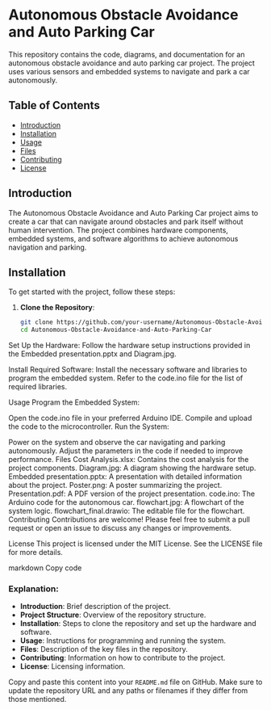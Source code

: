 
# Autonomous Obstacle Avoidance and Auto Parking Car

This repository contains the code, diagrams, and documentation for an autonomous obstacle avoidance and auto parking car project. The project uses various sensors and embedded systems to navigate and park a car autonomously.

## Table of Contents

- [Introduction](#introduction)
- [Installation](#installation)
- [Usage](#usage)
- [Files](#files)
- [Contributing](#contributing)
- [License](#license)

## Introduction

The Autonomous Obstacle Avoidance and Auto Parking Car project aims to create a car that can navigate around obstacles and park itself without human intervention. The project combines hardware components, embedded systems, and software algorithms to achieve autonomous navigation and parking.


## Installation

To get started with the project, follow these steps:

1. **Clone the Repository**:
   ```bash
   git clone https://github.com/your-username/Autonomous-Obstacle-Avoidance-and-Auto-Parking-Car.git
   cd Autonomous-Obstacle-Avoidance-and-Auto-Parking-Car
Set Up the Hardware: Follow the hardware setup instructions provided in the Embedded presentation.pptx and Diagram.jpg.

Install Required Software: Install the necessary software and libraries to program the embedded system. Refer to the code.ino file for the list of required libraries.

Usage
Program the Embedded System:

Open the code.ino file in your preferred Arduino IDE.
Compile and upload the code to the microcontroller.
Run the System:

Power on the system and observe the car navigating and parking autonomously.
Adjust the parameters in the code if needed to improve performance.
Files
Cost Analysis.xlsx: Contains the cost analysis for the project components.
Diagram.jpg: A diagram showing the hardware setup.
Embedded presentation.pptx: A presentation with detailed information about the project.
Poster.png: A poster summarizing the project.
Presentation.pdf: A PDF version of the project presentation.
code.ino: The Arduino code for the autonomous car.
flowchart.jpg: A flowchart of the system logic.
flowchart_final.drawio: The editable file for the flowchart.
Contributing
Contributions are welcome! Please feel free to submit a pull request or open an issue to discuss any changes or improvements.

License
This project is licensed under the MIT License. See the LICENSE file for more details.

markdown
Copy code

### Explanation:

- **Introduction**: Brief description of the project.
- **Project Structure**: Overview of the repository structure.
- **Installation**: Steps to clone the repository and set up the hardware and software.
- **Usage**: Instructions for programming and running the system.
- **Files**: Description of the key files in the repository.
- **Contributing**: Information on how to contribute to the project.
- **License**: Licensing information.

Copy and paste this content into your `README.md` file on GitHub. Make sure to update the repository URL and any paths or filenames if they differ from those mentioned.
